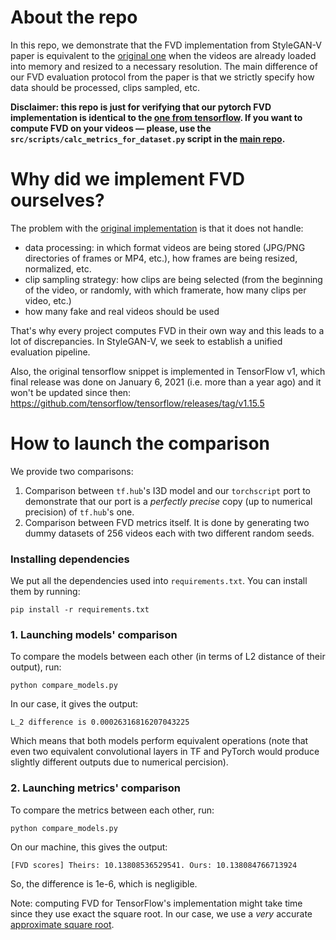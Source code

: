 # About the repo

In this repo, we demonstrate that the FVD implementation from StyleGAN-V paper is equivalent to the [original one](https://github.com/google-research/google-research/blob/master/frechet_video_distance/frechet_video_distance.py) when the videos are already loaded into memory and resized to a necessary resolution.
The main difference of our FVD evaluation protocol from the paper is that we strictly specify how data should be processed, clips sampled, etc.

**Disclaimer: this repo is just for verifying that our pytorch FVD implementation is identical to the [one from tensorflow](https://github.com/google-research/google-research/blob/master/frechet_video_distance/frechet_video_distance.py). If you want to compute FVD on your videos — please, use the `src/scripts/calc_metrics_for_dataset.py` script in the [main repo](https://github.com/universome/stylegan-v).**

# Why did we implement FVD ourselves?

The problem with the [original implementation](https://github.com/google-research/google-research/blob/master/frechet_video_distance/frechet_video_distance.py) is that it does not handle:
- data processing: in which format videos are being stored (JPG/PNG directories of frames or MP4, etc.), how frames are being resized, normalized, etc.
- clip sampling strategy: how clips are being selected (from the beginning of the video, or randomly, with which framerate, how many clips per video, etc.)
- how many fake and real videos should be used

That's why every project computes FVD in their own way and this leads to a lot of discrepancies.
In StyleGAN-V, we seek to establish a unified evaluation pipeline.

Also, the original tensorflow snippet is implemented in TensorFlow v1, which final release was done on January 6, 2021 (i.e. more than a year ago) and it won't be updated since then: https://github.com/tensorflow/tensorflow/releases/tag/v1.15.5

# How to launch the comparison

We provide two comparisons:
1. Comparison between `tf.hub`'s I3D model and our `torchscript` port to demonstrate that our port is a *perfectly precise* copy (up to numerical precision) of `tf.hub`'s one.
2. Comparison between FVD metrics itself. It is done by generating two dummy datasets of 256 videos each with two different random seeds.

### Installing dependencies
We put all the dependencies used into `requirements.txt`.
You can install them by running:
```
pip install -r requirements.txt
```

### 1. Launching models' comparison
To compare the models between each other (in terms of L2 distance of their output), run:
```
python compare_models.py
```
In our case, it gives the output:
```
L_2 difference is 0.00026316816207043225
```
Which means that both models perform equivalent operations (note that even two equivalent convolutional layers in TF and PyTorch would produce slightly different outputs due to numerical percision).

### 2. Launching metrics' comparison
To compare the metrics between each other, run:
```
python compare_models.py
```

On our machine, this gives the output:
```
[FVD scores] Theirs: 10.13808536529541. Ours: 10.138084766713924
```
So, the difference is 1e-6, which is negligible.

Note: computing FVD for TensorFlow's implementation might take time since they use exact the square root.
In our case, we use a *very* accurate [approximate square root](https://docs.scipy.org/doc/scipy/reference/generated/scipy.linalg.sqrtm.html).

